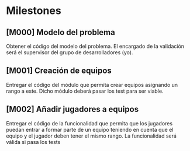 # Milestones
## [M000] Modelo del problema
Obtener el código del modelo del problema. El encargado de la validación será el supervisor del grupo de desarrolladores (yo).

## [M001] Creación de equipos
Entregar el código del módulo que permita crear equipos asignando un rango a este. Dicho módulo deberá pasar los test para ser viable.

## [M002] Añadir jugadores a equipos
Entregar el código de la funcionalidad que permita que los jugadores puedan entrar a formar parte de un equipo teniendo en cuenta que el equipo y el jugador deben tener el mismo rango. La funcionalidad será válida si pasa los tests
